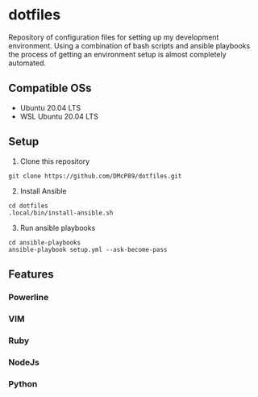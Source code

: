 # dotfiles
Repository of configuration files for setting up my development environment. Using a combination of bash scripts and ansible playbooks the process of getting an environment setup is almost completely automated.

## Compatible OSs
* Ubuntu 20.04 LTS
* WSL Ubuntu 20.04 LTS

## Setup
1. Clone this repository
```
git clone https://github.com/DMcP89/dotfiles.git
```
2. Install Ansible
```
cd dotfiles
.local/bin/install-ansible.sh
```
3. Run ansible playbooks
```
cd ansible-playbooks
ansible-playbook setup.yml --ask-become-pass
```
## Features
### Powerline
### VIM
### Ruby
### NodeJs
### Python




